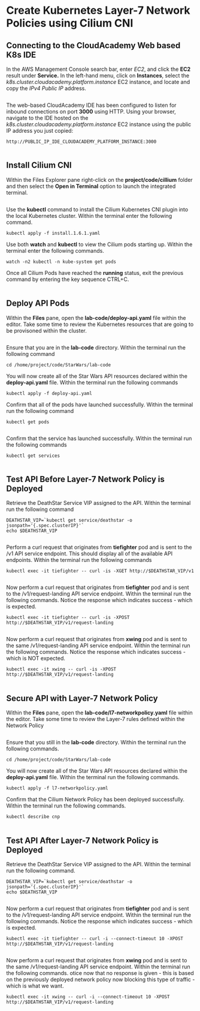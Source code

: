 # Create Kubernetes Layer-7 Network Policies using Cilium CNI



## Connecting to the CloudAcademy Web based K8s IDE <a href="#lab-page-title" id="lab-page-title"></a>

In the AWS Management Console search bar, enter _EC2_, and click the **EC2** result under **Service.** In the left-hand menu, click on **Instances**, select the _k8s.cluster.cloudacademy.platform.instance_ EC2 instance, and locate and copy the _IPv4 Public IP_ address.

<figure><img src="../../../.gitbook/assets/image (33).png" alt=""><figcaption></figcaption></figure>

The web-based CloudAcademy IDE has been configured to listen for inbound connections on port **3000** using HTTP. Using your browser, navigate to the IDE hosted on the _k8s.cluster.cloudacademy.platform.instance_ EC2 instance using the public IP address you just copied:

```
http://PUBLIC_IP_IDE_CLOUDACADEMY_PLATFORM_INSTANCE:3000
```

<figure><img src="../../../.gitbook/assets/image (35).png" alt=""><figcaption></figcaption></figure>

## Install Cilium CNI <a href="#lab-page-title" id="lab-page-title"></a>

Within the Files Explorer pane right-click on the **project/code/cillium** folder and then select the **Open in Terminal** option to launch the integrated terminal.

<figure><img src="../../../.gitbook/assets/image (2) (2).png" alt=""><figcaption></figcaption></figure>

Use the **kubectl** command to install the Cilium Kubernetes CNI plugin into the local Kubernetes cluster. Within the terminal enter the following command.

```
kubectl apply -f install.1.6.1.yaml
```

Use both **watch** and **kubectl** to view the Cilium pods starting up. Within the terminal enter the following commands.

```
watch -n2 kubectl -n kube-system get pods
```

Once all Cilium Pods have reached the **running** status, exit the previous command by entering the key sequence CTRL+C.

<figure><img src="../../../.gitbook/assets/image (4) (3).png" alt=""><figcaption></figcaption></figure>

## Deploy API Pods <a href="#lab-page-title" id="lab-page-title"></a>

Within the **Files** pane, open the **lab-code/deploy-api.yaml** file within the editor. Take some time to review the Kubernetes resources that are going to be provisoned within the cluster.

<figure><img src="../../../.gitbook/assets/image (11).png" alt=""><figcaption></figcaption></figure>

Ensure that you are in the **lab-code** directory. Within the terminal run the following command

```
cd /home/project/code/StarWars/lab-code
```

You will now create all of the Star Wars API resources declared within the **deploy-api.yaml** file. Within the terminal run the following commands

```
kubectl apply -f deploy-api.yaml
```

Confirm that all of the pods have launched successfully. Within the terminal run the following command

```
kubectl get pods
```

<figure><img src="../../../.gitbook/assets/image (2).png" alt=""><figcaption></figcaption></figure>

Confirm that the service has launched successfully. Within the terminal run the following commands

```
kubectl get services
```

<figure><img src="../../../.gitbook/assets/image (1) (1).png" alt=""><figcaption></figcaption></figure>

## Test API Before Layer-7 Network Policy is Deployed <a href="#lab-page-title" id="lab-page-title"></a>

Retrieve the DeathStar Service VIP assigned to the API. Within the terminal run the following command

```
DEATHSTAR_VIP=`kubectl get service/deathstar -o jsonpath='{.spec.clusterIP}'`
echo $DEATHSTAR_VIP 
```

<figure><img src="../../../.gitbook/assets/image (5).png" alt=""><figcaption></figcaption></figure>

Perform a curl request that originates from **tiefighter** pod and is sent to the /v1 API service endpoint. This should display all of the available API endpoints. Within the terminal run the following commands

```
kubectl exec -it tiefighter -- curl -is -XGET http://$DEATHSTAR_VIP/v1
```

<figure><img src="../../../.gitbook/assets/image (31).png" alt=""><figcaption></figcaption></figure>

Now perform a curl request that originates from **tiefighter** pod and is sent to the /v1/request-landing API service endpoint. Within the terminal run the following commands. Notice the response which indicates success - which is expected.

```
kubectl exec -it tiefighter -- curl -is -XPOST http://$DEATHSTAR_VIP/v1/request-landing
```

<figure><img src="../../../.gitbook/assets/image (9).png" alt=""><figcaption></figcaption></figure>

Now perform a curl request that originates from **xwing** pod and is sent to the same /v1/request-landing API service endpoint. Within the terminal run the following commands. Notice the response which indicates success - which is NOT expected.

```
kubectl exec -it xwing -- curl -is -XPOST http://$DEATHSTAR_VIP/v1/request-landing
```

<figure><img src="../../../.gitbook/assets/image (6) (2).png" alt=""><figcaption></figcaption></figure>

## Secure API with Layer-7 Network Policy <a href="#lab-page-title" id="lab-page-title"></a>

Within the **Files** pane, open the **lab-code/l7-networkpolicy.yaml** file within the editor. Take some time to review the Layer-7 rules defined within the Network Policy

<figure><img src="../../../.gitbook/assets/image (10) (3).png" alt=""><figcaption></figcaption></figure>

Ensure that you still in the **lab-code** directory. Within the terminal run the following commands.

```
cd /home/project/code/StarWars/lab-code
```

You will now create all of the Star Wars API resources declared within the **deploy-api.yaml** file. Within the terminal run the following commands.

```
kubectl apply -f l7-networkpolicy.yaml
```

Confirm that the Cilium Network Policy has been deployed successfully. Within the terminal run the following commands.

```
kubectl describe cnp
```

<figure><img src="../../../.gitbook/assets/image (7).png" alt=""><figcaption></figcaption></figure>

## Test API After Layer-7 Network Policy is Deployed <a href="#lab-page-title" id="lab-page-title"></a>

Retrieve the DeathStar Service VIP assigned to the API. Within the terminal run the following command.

```
DEATHSTAR_VIP=`kubectl get service/deathstar -o jsonpath='{.spec.clusterIP}'`
echo $DEATHSTAR_VIP 
```

<figure><img src="../../../.gitbook/assets/image (34).png" alt=""><figcaption></figcaption></figure>

Now perform a curl request that originates from **tiefighter** pod and is sent to the /v1/request-landing API service endpoint. Within the terminal run the following commands. Notice the response which indicates success - which is expected.

```
kubectl exec -it tiefighter -- curl -i --connect-timeout 10 -XPOST http://$DEATHSTAR_VIP/v1/request-landing
```

<figure><img src="../../../.gitbook/assets/image (17).png" alt=""><figcaption></figcaption></figure>

Now perform a curl request that originates from **xwing** pod and is sent to the same /v1/request-landing API service endpoint. Within the terminal run the following commands. otice now that no response is given - this is based on the previously deployed network policy now blocking this type of traffic - which is what we want.

```
kubectl exec -it xwing -- curl -i --connect-timeout 10 -XPOST http://$DEATHSTAR_VIP/v1/request-landing
```

<figure><img src="../../../.gitbook/assets/image (32).png" alt=""><figcaption></figcaption></figure>

